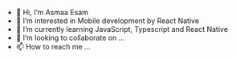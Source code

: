 - 👋 Hi, I’m Asmaa Esam
- 👀 I’m interested in Mobile development by React Native
- 🌱 I’m currently learning JavaScript, Typescript and React Native 
- 💞️ I’m looking to collaborate on ...
- 📫 How to reach me ...

<!---
AsmaaEsam1/AsmaaEsam1 is a ✨ special ✨ repository because its `README.md` (this file) appears on your GitHub profile.
You can click the Preview link to take a look at your changes.
--->
